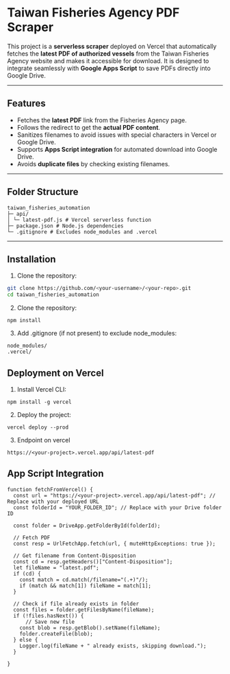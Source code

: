# Taiwan Fisheries Agency PDF Scraper

This project is a **serverless scraper** deployed on Vercel that automatically fetches the **latest PDF of authorized vessels** from the Taiwan Fisheries Agency website and makes it accessible for download. It is designed to integrate seamlessly with **Google Apps Script** to save PDFs directly into Google Drive.

---

## Features

- Fetches the **latest PDF** link from the Fisheries Agency page.
- Follows the redirect to get the **actual PDF content**.
- Sanitizes filenames to avoid issues with special characters in Vercel or Google Drive.
- Supports **Apps Script integration** for automated download into Google Drive.
- Avoids **duplicate files** by checking existing filenames.

---

## Folder Structure

```
taiwan_fisheries_automation
├─ api/
│ └─ latest-pdf.js # Vercel serverless function
├─ package.json # Node.js dependencies
└─ .gitignore # Excludes node_modules and .vercel
```

---

## Installation

1. Clone the repository:

```bash / cmd
git clone https://github.com/<your-username>/<your-repo>.git
cd taiwan_fisheries_automation
```

2. Clone the repository:
```
npm install
```

3. Add .gitignore (if not present) to exclude node_modules:
```
node_modules/
.vercel/
```

## Deployment on Vercel
1. Install Vercel CLI:
```
npm install -g vercel
```

2. Deploy the project:
```
vercel deploy --prod
```

3. Endpoint on vercel
```
https://<your-project>.vercel.app/api/latest-pdf
```

## App Script Integration
```
function fetchFromVercel() {
  const url = "https://<your-project>.vercel.app/api/latest-pdf"; // Replace with your deployed URL
  const folderId = "YOUR_FOLDER_ID"; // Replace with your Drive folder ID

  const folder = DriveApp.getFolderById(folderId);

  // Fetch PDF
  const resp = UrlFetchApp.fetch(url, { muteHttpExceptions: true });

  // Get filename from Content-Disposition
  const cd = resp.getHeaders()["Content-Disposition"];
  let fileName = "latest.pdf";
  if (cd) {
    const match = cd.match(/filename="(.+)"/);
    if (match && match[1]) fileName = match[1];
  }

  // Check if file already exists in folder
  const files = folder.getFilesByName(fileName);
  if (!files.hasNext()) {
      // Save new file
    const blob = resp.getBlob().setName(fileName);
    folder.createFile(blob);
  } else {
    Logger.log(fileName + " already exists, skipping download.");
  }

}
```
